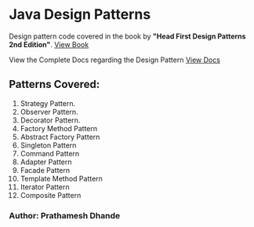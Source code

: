# Java Design Patterns

Design pattern code covered in the book by **"Head First Design Patterns 2nd Edition"**. [View Book](https://www.pdfiles.net/storage/Books/headfirst/Head-First-Design-Patterns-2nd-Edition.pdf)

View the Complete Docs regarding the Design Pattern [View Docs](https://prathameshdhande22.github.io/Java-Tutorial/)

## Patterns Covered:

1. Strategy Pattern.
2. Observer Pattern.
3. Decorator Pattern.
4. Factory Method Pattern
5. Abstract Factory Pattern
6. Singleton Pattern
7. Command Pattern
8. Adapter Pattern
9. Facade Pattern
10. Template Method Pattern
11. Iterator Pattern
12. Composite Pattern

### Author: Prathamesh Dhande
